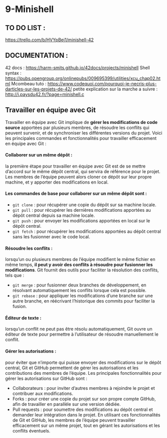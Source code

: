 # 9-Minishell

## TO DO LIST :
https://trello.com/b/HVYpBej1/minishell-42

## DOCUMENTATION :
42 docs : https://harm-smits.github.io/42docs/projects/minishell
Shell syntax : https://pubs.opengroup.org/onlinepubs/009695399/utilities/xcu_chap02.html
Mcombeau tuto : https://www.codequoi.com/pourquoi-je-necris-plus-darticles-sur-les-projets-de-42/
petite explication sur la marche a suivre : http://i.paysdu42.fr/?page=minishell.c

## Travailler en équipe avec Git
Travailler en équipe avec Git implique de **gérer les modifications de code source** apportées par plusieurs membres, de résoudre les conflits qui peuvent survenir, et de synchroniser les différentes versions du projet. Voici les principales commandes et fonctionnalités pour travailler efficacement en équipe avec Git :

#### Collaborer sur un même dépôt : 
la première étape pour travailler en équipe avec Git est de se mettre d’accord sur le même dépôt central, qui servira de référence pour le projet. Les membres de l’équipe peuvent alors cloner ce dépôt sur leur propre machine, et y apporter des modifications en local. 

#### Les commandes de base pour collaborer sur un même dépôt sont :
- `git clone` : pour récupérer une copie du dépôt sur sa machine locale.
- `git pull` : pour récupérer les dernières modifications apportées au dépôt central depuis sa machine locale.
- `git push` : pour envoyer les modifications apportées en local sur le dépôt central.
- `git fetch` : pour récupérer les modifications apportées au dépôt central sans les fusionner avec le code local.

#### Résoudre les conflits :
lorsqu’un ou plusieurs membres de l’équipe modifient le même fichier en même temps, **il peut y avoir des conflits à résoudre pour fusionner les modifications**. Git fournit des outils pour faciliter la résolution des conflits, tels que :
- `git merge` : pour fusionner deux branches de développement, en résolvant automatiquement les conflits lorsque cela est possible.
- `git rebase` : pour appliquer les modifications d’une branche sur une autre branche, en réécrivant l’historique des commits pour faciliter la fusion.

#### Éditeur de texte : 
lorsqu’un conflit ne peut pas être résolu automatiquement, Git ouvre un éditeur de texte pour permettre à l’utilisateur de résoudre manuellement le conflit.

#### Gérer les autorisations : 
pour éviter que n’importe qui puisse envoyer des modifications sur le dépôt central, Git et GitHub permettent de gérer les autorisations et les contributions des membres de l’équipe. Les principales fonctionnalités pour gérer les autorisations sur GitHub sont :
- Collaborateurs : pour inviter d’autres membres à rejoindre le projet et contribuer aux modifications.
- Forks : pour créer une copie du projet sur son propre compte GitHub, afin de travailler en parallèle sur une version dédiée.
- Pull requests : pour soumettre des modifications au dépôt central et demander leur intégration dans le projet.
En utilisant ces fonctionnalités de Git et GitHub, les membres de l’équipe peuvent travailler efficacement sur un même projet, tout en gérant les autorisations et les conflits éventuels.

